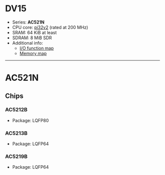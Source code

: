 # DV15

- Series: **AC521N**
- CPU core: [pi32v2](../../cpu/index.md#pi32) (rated at 200 MHz)
- SRAM: 64 KiB at least
- SDRAM: 8 MiB SDR
- Additional info:
  * [I/O function map](iomap.md)
  * [Memory map](memmap.md)

--------------------------------------------------------------------------------

# AC521N

## Chips

### AC5212B

- Package: LQFP80

### AC5213B

- Package: LQFP64

### AC5219B

- Package: LQFP64
